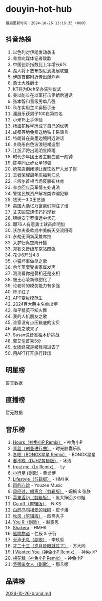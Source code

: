 # douyin-hot-hub

`最后更新时间：2024-10-26 13:16:35 +0800`

## 抖音热榜

1. 以色列对伊朗发动袭击
1. 普京向媒体记者致歉
1. 中国创新指数比上年增长6%
1. 湖人将下放布朗尼到发展联盟
1. 伊朗首都附近传出爆炸声
1. 勇士大胜爵士
1. KT将为Deft举办告别仪式
1. 美以防长在以军打击伊朗后通话
1. 张本智和晋级男单八强
1. 秋冬实用主义穿搭手册
1. 潘展乐获男子100自第四名
1. 小米15上手体验
1. 杨妞花称学历成了自己的优势
1. 成都等地免费送地铁卡系谣言
1. 特朗普在美墨边境附近讲话
1. 关晓彤白色波浪短裙造型
1. 江浙沪将出现明显降雨
1. 时代少年团王者主题曲这一刻钟
1. 陈幸同止步女单16强
1. 奶茶店倒闭潮让餐饮收尸人发了财
1. 王者荣耀周年庆福利汇总
1. 卡塔尔首相当场反驳布林肯
1. 普京回应英军情五处说法
1. 警惕民族资产解冻类诈骗犯罪
1. 钱天一3:0王艺迪
1. 美国大选亿万富豪们押注了谁
1. 丈夫回应烧伤妈妈现状
1. 锦绣安宁罗慎远中状元
1. 曝76人有意勇士球员库明加
1. 沃尔夫条款成中美航天交流阻碍
1. 永劫无间新英雄席拉
1. 大梦归离空降开播
1. 郑钦文晋级东京站四强
1. 花少6开分4.8
1. 小猫坏事做尽之歌
1. 余华英案受害家属发声
1. 测测看你是骨相还是皮相
1. 被王心凌新歌甜化了
1. 论老师的模仿能力有多强
1. 柿子红了
1. APT变妆模范生
1. 2024百大萌主名单出炉
1. 和平精英不知火舞
1. 我的人机朋友之歌
1. 谁家没有点压箱底的宝贝
1. 紫啧之歌来了
1. Susan说音准独木桥挑战
1. 郭艾伦首秀5分
1. 女团终究是被我闯进去了
1. 用APT打开旅行转场

## 明星榜

暂无数据

## 直播榜

暂无数据

## 音乐榜

1. [Hours（神兔小P Remix）](https://sf5-hl-cdn-tos.douyinstatic.com/obj/tos-cn-ve-2774/oUXHUn2Ui2yeCiTUvQNIdgAycsCBBCBytMlfZw) - 神兔小P
1. [青丝（创业进行曲）](https://sf5-hl-cdn-tos.douyinstatic.com/obj/tos-cn-ve-2774/ooYARJB5iBRNhCOkDsS3BAKW91CIMoQfwzwKLi) - 时光胶囊乐队
1. [冬眠（BONGX星星 Remix）](https://sf3-cdn-tos.douyinstatic.com/obj/tos-cn-ve-2774/oMCfFFoE3LwQ7agAgOIG4ieExqkeAsxNBEkLdz) - BONGX星星
1. [春不晚（DJHZ剪辑版）](https://sf5-hl-cdn-tos.douyinstatic.com/obj/tos-cn-ve-2774/osEZa7YZ6wNo9QDABgfGFaCQKRQTNafsBJDnKt) - 冰洁
1. [trust me（Ly Remix）](https://sf5-hl-cdn-tos.douyinstatic.com/obj/tos-cn-ve-2774/oUo1M8fz5AfmMSExABQQKFE0eCMWgsiccfqrMA) - Ly
1. [小行星 (副歌)](https://sf5-hl-cdn-tos.douyinstatic.com/obj/tos-cn-ve-2774/oArWEvgkJwVsB0KMIw6iBsAoHAciIjJqzWeTQr) - 黄誉博
1. [Lifestyle（剪辑版）](https://sf5-hl-cdn-tos.douyinstatic.com/obj/tos-cn-ve-2774/owfqGgjwG3V5lCLaAIezFMeg3LtuKNBaZKgzPV) - HMHK
1. [雨的心跳](https://sf3-cdn-tos.douyinstatic.com/obj/tos-cn-ve-2774/o0vI5NZuiJgxWIQQFhXO0RTrsiIAsBSiMIECz) - Youzee Music
1. [风经过，唱离合（剪辑版）](https://sf5-hl-cdn-tos.douyinstatic.com/obj/tos-cn-ve-2774/okllg5DG2MmUF3aiiDfBZx6ZLvfwOTtbCEAHyI) - 婉枫 & 张朕
1. [苹果香Dj（剪辑版）](https://sf5-hl-cdn-tos.douyinstatic.com/obj/tos-cn-ve-2774/oEeIEQbYGAOspCTRAIeYF4Ok8LgZ8NBaRe4ztR) - 黑大婶回乡带娃
1. [Go off（剪辑版）](https://sf3-cdn-tos.douyinstatic.com/obj/tos-cn-ve-2774/oYLJZTCGnIQBt2BsMBCFksOEMnDQesCr2gfZ7N) - NIKS
1. [白鸽乌鸦相爱的戏码](https://sf5-hl-cdn-tos.douyinstatic.com/obj/tos-cn-ve-2774/oMVVEf6eDAOmFtNtCsEqKpIorBDM8Nkg6TZRqC) - 皮卡潘
1. [秋风（剪辑版）](https://sf5-hl-cdn-tos.douyinstatic.com/obj/tos-cn-ve-2774/ocGaU84LfAfzMd2wbXdQFpCGhBiXg82JNMRRie) - 四熹丸子
1. [You R（副歌）](https://sf3-cdn-tos.douyinstatic.com/obj/tos-cn-ve-2774/oc0MZn9aEfLkCFLIxKQQcgBjS9mBBuDttYPfZ1) - 赵露思
1. [Shakera](https://sf3-cdn-tos.douyinstatic.com/obj/tos-cn-ve-2774/ocKtEBgQ8FiQCBDf3nj9Z9gEGEQ4fAZDYEocLY) - HMHK
1. [蜜桃物语](https://sf3-cdn-tos.douyinstatic.com/obj/tos-cn-ve-2774/oIhOSCZtIACtYU4XQkngiW9kCBfVD1Fz9IYeqL) - 仁辰 & 于行
1. [无声无息（副歌）](https://sf5-hl-cdn-tos.douyinstatic.com/obj/tos-cn-ve-2774/osmzBBdYMBoz2NHW7AYiZEErnITswCiYzuA3Nf) - 李玖哲
1. [才二十三（岁月眨眼就过了）](https://sf3-cdn-tos.douyinstatic.com/obj/tos-cn-ve-2774/oYAvkTrUXEBMWYUbL3nl8i01MJ5skiIZASC2H) - 方大同
1. [I Wanted You（神兔小P Remix）](https://sf5-hl-cdn-tos.douyinstatic.com/obj/tos-cn-ve-2774/o4CAubmDQdZeEkstFnCvKIMDag8D2BSBOjfNuh) - 神兔小P
1. [棉花糖（神兔小P Remix）](https://sf5-hl-cdn-tos.douyinstatic.com/obj/tos-cn-ve-2774/o0pEDf1GaEfEYJ1FbgOAFCITQ1zeFD3kgBWGcG) - 神兔小P
1. [坚强笨女人（副歌）](https://sf5-hl-cdn-tos.douyinstatic.com/obj/tos-cn-ve-2774/ospNInQiZvGWyBVg5zkNsAMct5uJIg1CrZiPL) - 那艺娜

## 品牌榜

[2024-10-26-brand.md](2024-10-26-brand.md)
